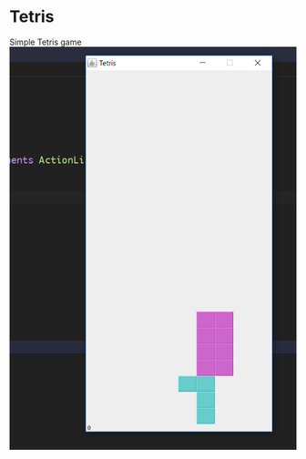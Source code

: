 # Tetris
Simple Tetris game
![alt text](https://github.com/josecdeveloper/Tetris/blob/master/assets/tetris.PNG)
